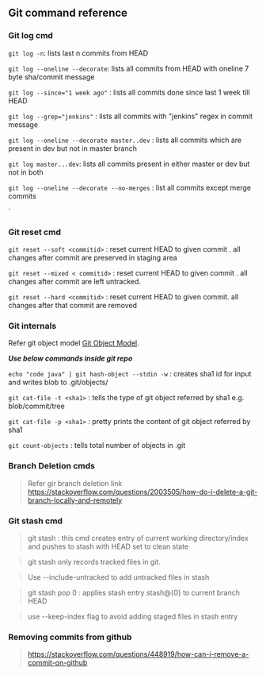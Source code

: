 ## Git command reference

### Git log cmd
`git log -n`: lists last n commits from HEAD

`git log --oneline --decorate`: lists all commits from HEAD with oneline 7 byte sha/commit message

`git log --since="1 week ago"` : lists all commits done since last 1 week till HEAD

`git log --grep="jenkins"` : lists all commits with "jenkins" regex in commit message

`git log --oneline --decorate master..dev` : lists all commits which are present in dev but not in master branch

`git log master...dev`: lists all commits present in either master or dev but not in both

`git log --oneline --decorate --no-merges` : list all commits except merge commits

`
### Git reset cmd

`git reset --soft <commitid>` : reset current HEAD to given commit . all changes after commit are preserved in staging area
 
`git reset --mixed < commitid>` : reset current HEAD to given commit . all changes after commit are left untracked.
 
`git reset --hard <commitid>` : reset current HEAD to given commit. all changes after that commit are removed


### Git internals

Refer git object model [Git Object Model](https://thoughtbot.com/upcase/videos/git-object-model).

***Use below commands inside git repo***

`echo "code java" | git hash-object --stdin -w` : creates sha1 id for input and writes blob to .git/objects/

`git cat-file -t <sha1>` : tells the type of git object referred by sha1 e.g. blob/commit/tree

`git cat-file -p <sha1>` : pretty prints the content of git object referred by sha1

`git count-objects` : tells total number of objects in .git



### Branch Deletion cmds

> Refer gir branch deletion link https://stackoverflow.com/questions/2003505/how-do-i-delete-a-git-branch-locally-and-remotely


### Git stash cmd

> git stash  : this cmd creates entry of current working directory/index and pushes to stash with HEAD set to clean state

> git stash only records tracked files in git. 

> Use --include-untracked to add untracked files in stash

> git stash pop 0 : applies stash entry stash@{0} to current branch HEAD

> use --keep-index flag to avoid adding staged files in stash entry


### Removing commits from github

>  https://stackoverflow.com/questions/448919/how-can-i-remove-a-commit-on-github
